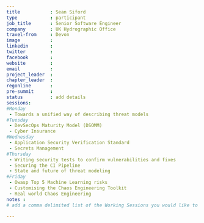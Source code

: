```yaml
---
title           : Sean Siford
type            : participant
job_title       : Senior Software Engineer
company         : UK Hydrographic Office
travel-from     : Devon
image           :
linkedin        :
twitter         :
facebook        :
website         :
email           :
project_leader  :
chapter_leader  :
regonline       :
pre-summit      :
status          : add details
sessions:
#Monday
 - Towards a unified way of describing threat models
#Tuesday
 - DevSecOps Maturity Model (DSOMM)
 - Cyber Insurance
#Wednesday
 - Application Security Verification Standard
 - Secrets Management
#Thursday
 - Writing security tests to confirm vulnerabilities and fixes
 - Securing the CI Pipeline
 - State and future of threat modeling
#Friday
 - Owasp Top 5 Machine Learning risks
 - Customising the Chaos Engineering Toolkit
 - Real world Chaos Engineering
notes :
# add a comma delimited list of the Working Sessions you would like to attend in the meta above (use the session's title) e.g. sessions: Security Playbooks Diagrams, Hackathon Daily Sessions

---
```


<!-- put more details about participant here -->
